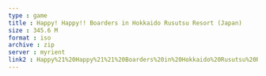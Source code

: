 ```yaml
---
type : game
title : Happy! Happy!! Boarders in Hokkaido Rusutsu Resort (Japan)
size : 345.6 M
format : iso
archive : zip
server : myrient
link2 : Happy%21%20Happy%21%21%20Boarders%20in%20Hokkaido%20Rusutsu%20Resort%20%28Japan%29
---
```

